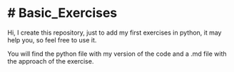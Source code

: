 # # Basic_Exercises

Hi,
I create this repository, just to add my first exercises in python, it may help you, so feel free to use it.

You will find the python file with my version of the code and a .md file with the approach of the exercise.
